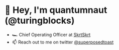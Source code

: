 <h1>👋 Hey, I'm quantumnaut (@turingblocks)</h1>
<ul>
<li> 🏎️ Chief Operating Officer at <a href="https://www.skrtskrt.world/">SkrtSkrt</a></li>
<li> 📫 Reach out to me on twitter <a href="https://twitter.com/superposedtoast">@superposedtoast</a></li>
</ul>
